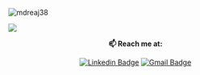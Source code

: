 <p align="left"> <img src="https://komarev.com/ghpvc/?username=mdreaj38" alt="mdreaj38" /> </p>

<img src="https://github-readme-stats.vercel.app/api?username=mdreaj38&show_icons=true&theme=dracula">

<div align="center">
  
  **📫 Reach me at:**<br>

  [![Linkedin Badge](https://img.shields.io/badge/-LinkedIn-blue?style=flat-square&logo=Linkedin&logoColor=white&link=https://www.linkedin.com/in/mdriaz38/)](https://www.linkedin.com/in/mdriaz38)
  [![Gmail Badge](https://img.shields.io/badge/-Gmail-c14438?style=flat-square&logo=Gmail&logoColor=white&link=mailto:mdreaj38@gmail.com)](mailto:mdreaj38@gmail.com)
  

</div>
